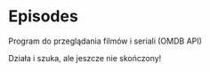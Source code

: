 # Episodes
Program do przeglądania filmów i seriali (OMDB API)

Działa i szuka, ale jeszcze nie skończony!
